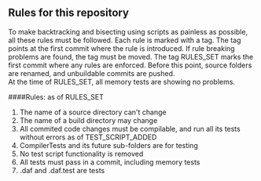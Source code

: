 ## Rules for this repository
To make backtracking and bisecting using scripts as painless as possible, all these rules must be followed. Each rule is marked with a tag.
The tag points at the first commit where the rule is introduced.
If rule breaking problems are found, the tag must be moved.
The tag RULES\_SET marks the first commit where any rules are enforced.
Before this point, source folders are renamed, and unbuildable commits are pushed.  
At the time of RULES\_SET, all memory tests are showing no problems.

####Rules:
as of RULES_SET
1. The name of a source directory can't change
2. The name of a build directory may change
3. All commited code changes must be compilable, and run all its tests without errors
as of TEST\_SCRIPT\_ADDED
1. CompilerTests and its future sub-folders are for testing
2. No test script functionality is removed
3. All tests must pass in a commit, including memory tests
4. .daf and .daf.test are tests

